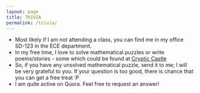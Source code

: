 ```yaml
---
layout: page
title: TRIVIA
permalink: /trivia/
---
```


* Most likely if I am not attending a class, you can find me in my office SD-123 in the ECE department.
* In my free time, I love to solve mathematical puzzles or write poems/stories - some which could be found at
[Cryptic Castle](https://hitarth64.blogspot.com)
* So, if you have any unsolved mathematical puzzle, send it to me; I will be very grateful to you. If your question is too good, there is chance that you can get a free treat :P
* I am quite active on Quora. Feel free to request an answer!
